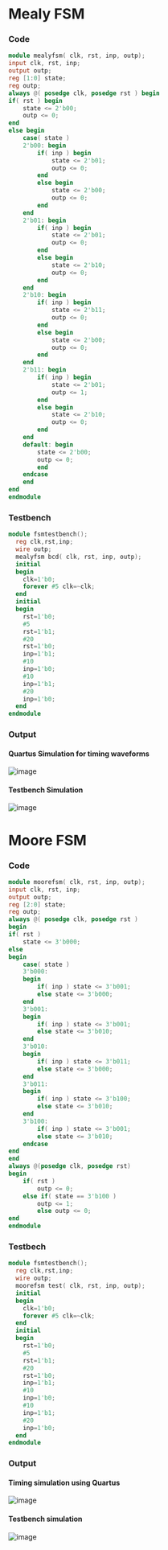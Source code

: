 # Mealy FSM
### Code
```Verilog
module mealyfsm( clk, rst, inp, outp); 
input clk, rst, inp; 
output outp; 
reg [1:0] state; 
reg outp; 
always @( posedge clk, posedge rst ) begin 
if( rst ) begin 
	state <= 2'b00; 
	outp <= 0; 
end 
else begin 
	case( state ) 
	2'b00: begin 
		if( inp ) begin 
			state <= 2'b01; 
			outp <= 0; 
		end 
		else begin 
			state <= 2'b00; 
			outp <= 0; 
		end 
	end 
	2'b01: begin 
		if( inp ) begin 
			state <= 2'b01; 
			outp <= 0; 
		end 
		else begin 
			state <= 2'b10; 
			outp <= 0; 
		end 
	end 
	2'b10: begin 
		if( inp ) begin 
			state <= 2'b11; 
			outp <= 0; 
		end 
		else begin 
			state <= 2'b00; 
			outp <= 0; 
		end 
	end
	2'b11: begin
		if( inp ) begin
			state <= 2'b01;
			outp <= 1;
		end
		else begin
			state <= 2'b10;
			outp <= 0;
		end
	end
	default: begin 
		state <= 2'b00; 
		outp <= 0; 
		end 
	endcase 
	end 
end
endmodule
```
### Testbench
``` Verilog
module fsmtestbench();
  reg clk,rst,inp;
  wire outp;
  mealyfsm bcd( clk, rst, inp, outp);
  initial
  begin
    clk=1'b0;
    forever #5 clk=~clk;
  end
  initial
  begin 
    rst=1'b0;
    #5
    rst=1'b1;
    #20
    rst=1'b0;
    inp=1'b1;
    #10
    inp=1'b0;
    #10
    inp=1'b1;
    #20
    inp=1'b0;
  end
endmodule
```
### Output
#### Quartus Simulation for timing waveforms
![image](https://github.com/userofmeet27/Verilog/assets/154442221/7b9239a9-962c-44cd-975a-70b00f4e5fed)

#### Testbench Simulation
![image](https://github.com/userofmeet27/Verilog/assets/154442221/0989ebe7-2b88-4749-a108-4924a7361a08)

# Moore FSM
### Code
```Verilog
module moorefsm( clk, rst, inp, outp); 
input clk, rst, inp; 
output outp; 
reg [2:0] state; 
reg outp; 
always @( posedge clk, posedge rst ) 
begin 
if( rst ) 
	state <= 3'b000; 
else 
begin 
	case( state ) 
	3'b000: 
	begin 
		if( inp ) state <= 3'b001; 
		else state <= 3'b000; 
	end 
	3'b001:
	begin 
		if( inp ) state <= 3'b001; 
		else state <= 3'b010; 
	end 
	3'b010: 
	begin 
		if( inp ) state <= 3'b011; 
		else state <= 3'b000; 
	end 
	3'b011: 
	begin 
		if( inp ) state <= 3'b100; 
		else state <= 3'b010; 
	end
	3'b100:
		if( inp ) state <= 3'b001;
		else state <= 3'b010;
	endcase 
end 
end 
always @(posedge clk, posedge rst) 
begin 
	if( rst ) 
		outp <= 0; 
	else if( state == 3'b100 ) 
		outp <= 1; 
		else outp <= 0; 
end 
endmodule 
```
### Testbech
``` Verilog
module fsmtestbench();
  reg clk,rst,inp;
  wire outp;
  moorefsm test( clk, rst, inp, outp);
  initial
  begin
    clk=1'b0;
    forever #5 clk=~clk;
  end
  initial
  begin 
    rst=1'b0;
    #5
    rst=1'b1;
    #20
    rst=1'b0;
    inp=1'b1;
    #10
    inp=1'b0;
    #10
    inp=1'b1;
    #20
    inp=1'b0;
  end
endmodule
```
### Output
#### Timing simulation using Quartus
![image](https://github.com/userofmeet27/Verilog/assets/154442221/31f33284-fc58-4dcb-8a1e-ee152978a073)

#### Testbench simulation
![image](https://github.com/userofmeet27/Verilog/assets/154442221/db0672b6-c17c-4ca2-97b6-2536955d47ef)

